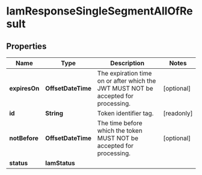 

# IamResponseSingleSegmentAllOfResult


## Properties

| Name | Type | Description | Notes |
|------------ | ------------- | ------------- | -------------|
|**expiresOn** | **OffsetDateTime** | The expiration time on or after which the JWT MUST NOT be accepted for processing. |  [optional] |
|**id** | **String** | Token identifier tag. |  [readonly] |
|**notBefore** | **OffsetDateTime** | The time before which the token MUST NOT be accepted for processing. |  [optional] |
|**status** | **IamStatus** |  |  |




